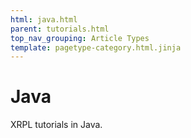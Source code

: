 ```yaml
---
html: java.html
parent: tutorials.html
top_nav_grouping: Article Types
template: pagetype-category.html.jinja
---
```

# Java
XRPL tutorials in Java.